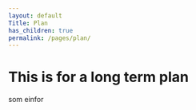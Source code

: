 ```yaml
---
layout: default
Title: Plan
has_children: true
permalink: /pages/plan/
---
```



# This is for a long term plan

som einfor 
